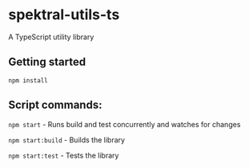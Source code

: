 # spektral-utils-ts
A TypeScript utility library

## Getting started
`npm install`

## Script commands:

`npm start` - Runs build and test concurrently and watches for changes

`npm start:build` - Builds the library

`npm start:test` - Tests the library

